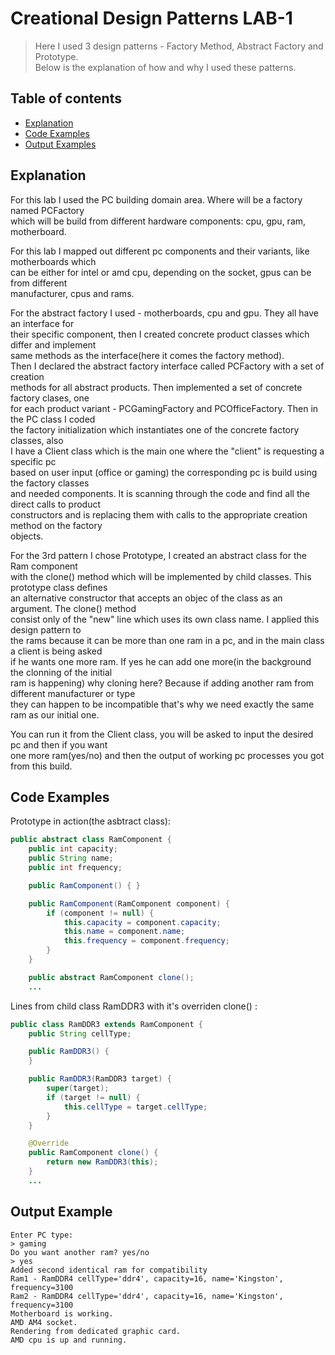 # Creational Design Patterns LAB-1
> Here I used 3 design patterns - Factory Method, Abstract Factory and Prototype.  
> Below is the explanation of how and why I used these patterns.

## Table of contents

* [Explanation](#explanation)
* [Code Examples](#code-examples)
* [Output Examples](#output-examples)

## Explanation
For this lab I used the PC building domain area. Where will be a factory named PCFactory  
which will be build from different hardware components: cpu, gpu, ram, motherboard.    

For this lab I mapped out different pc components and their variants, like motherboards which  
can be either for intel or amd cpu, depending on the socket, gpus can be from different  
manufacturer, cpus and rams.  

For the abstract factory I used - motherboards, cpu and gpu. They all have an interface for  
their specific component, then I created concrete product classes which differ and implement  
same methods as the interface(here it comes the factory method).  
Then I declared the abstract factory interface called PCFactory with a set of creation  
methods for all abstract products. Then implemented a set of concrete factory clases, one  
for each product variant - PCGamingFactory and PCOfficeFactory. Then in the PC class I coded  
the factory initialization which instantiates one of the concrete factory classes, also  
I have a Client class which is the main one where the "client" is requesting a specific pc  
based on user input (office or gaming) the corresponding pc is build using the factory classes  
and needed components. It is scanning through the code and find all the direct calls to product  
constructors and is replacing them with calls to the appropriate creation method on the factory  
objects.

For the 3rd pattern I chose Prototype, I created an abstract class for the Ram component  
with the clone() method which will be implemented by child classes. This prototype class defines  
an alternative constructor that accepts an objec of the class as an argument. The clone() method  
consist only of the "new" line which uses its own class name. I applied this design pattern to  
the rams because it can be more than one ram in a pc, and in the main class a client is being asked    
if he wants one more ram. If yes he can add one more(in the background the clonning of the initial  
ram is happening) why cloning here? Because if adding another ram from different manufacturer or type  
they can happen to be incompatible that's why we need exactly the same ram as our initial one.

You can run it from the Client class, you will be asked to input the desired pc and then if you want  
one more ram(yes/no) and then the output of working pc processes you got from this build.   

## Code Examples
Prototype in action(the asbtract class):
```java
public abstract class RamComponent {
    public int capacity;
    public String name;
    public int frequency;

    public RamComponent() { }

    public RamComponent(RamComponent component) {
        if (component != null) {
            this.capacity = component.capacity;
            this.name = component.name;
            this.frequency = component.frequency;
        }
    }

    public abstract RamComponent clone();
    ...
```
Lines from child class RamDDR3 with it's overriden clone() :

```java
public class RamDDR3 extends RamComponent {
    public String cellType;

    public RamDDR3() {
    }

    public RamDDR3(RamDDR3 target) {
        super(target);
        if (target != null) {
            this.cellType = target.cellType;
        }
    }

    @Override
    public RamComponent clone() {
        return new RamDDR3(this);
    }
    ...
```
## Output Example
```
Enter PC type:
> gaming
Do you want another ram? yes/no
> yes
Added second identical ram for compatibility
Ram1 - RamDDR4 cellType='ddr4', capacity=16, name='Kingston', frequency=3100
Ram2 - RamDDR4 cellType='ddr4', capacity=16, name='Kingston', frequency=3100
Motherboard is working.
AMD AM4 socket.
Rendering from dedicated graphic card.
AMD cpu is up and running.
```
